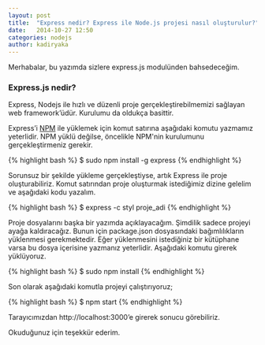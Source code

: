 ```yaml
---
layout: post
title:  "Express nedir? Express ile Node.js projesi nasıl oluşturulur?"
date:   2014-10-27 12:50
categories: nodejs
author: kadiryaka
---
```


Merhabalar, bu yazımda sizlere express.js modulünden bahsedeceğim. 

### Express.js nedir?

Express, Nodejs ile hızlı ve düzenli proje gerçekleştirebilmemizi sağlayan web framework’üdür. Kurulumu da oldukça basittir.

Express’i [NPM](https://www.npmjs.org/) ile yüklemek için komut satırına aşağıdaki komutu yazmamız yeterlidir. NPM yüklü değilse, öncelikle NPM'nin kurulumunu gerçekleştirmeniz gerekir.

{% highlight bash %}
$ sudo npm install -g express
{% endhighlight %}

Sorunsuz bir şekilde yükleme gerçekleştiyse, artık Express ile proje oluşturabiliriz.
Komut satırından proje oluşturmak istediğimiz dizine gelelim ve aşağıdaki kodu yazalım.

{% highlight bash %}
$ express -c styl proje_adi
{% endhighlight %}

Proje dosyalarını başka bir yazımda açıklayacağım. Şimdilik sadece projeyi ayağa kaldıracağız. Bunun için package.json dosyasındaki bağımlılıkların yüklenmesi gerekmektedir. Eğer yüklenmesini istediğiniz bir kütüphane varsa bu dosya içerisine yazmanız yeterlidir. Aşağıdaki komutu girerek yüklüyoruz.

{% highlight bash %}
$ sudo npm install
{% endhighlight %}

Son olarak aşağıdaki komutla projeyi çalıştırıyoruz;

{% highlight bash %}
$ npm start
{% endhighlight %}

Tarayıcımızdan http://localhost:3000’e girerek sonucu görebiliriz.

Okuduğunuz için teşekkür ederim.

